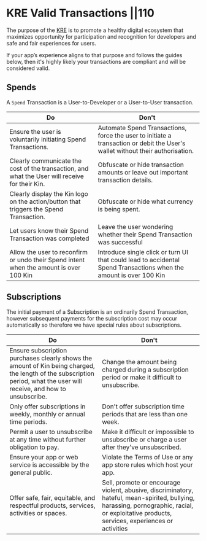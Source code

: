 # KRE Valid Transactions ||110

The purpose of the [KRE](/docs/the-kre-explained/) is to promote a healthy digital ecosystem that maximizes opportunity for participation and recognition for developers and safe and fair experiences for users.

If your app’s experience aligns to that purpose and follows the guides below, then it's highly likely your transactions are compliant and will be considered valid.

## Spends

A `Spend` Transaction is a User-to-Developer or a User-to-User transaction.

| Do                                                                                             | Don't                                                                                                                         |
| ---------------------------------------------------------------------------------------------- | ----------------------------------------------------------------------------------------------------------------------------- |
| Ensure the user is voluntarily initiating Spend Transactions.                                  | Automate Spend Transactions, force the user to initiate a transaction or debit the User's wallet without their authorisation. |
| Clearly communicate the cost of the transaction, and what the User will receive for their Kin. | Obfuscate or hide transaction amounts or leave out important transaction details.                                             |
| Clearly display the Kin logo on the action/button that triggers the Spend Transaction.         | Obfuscate or hide what currency is being spent.                                                                               |
| Let users know their Spend Transaction was completed                                           | Leave the user wondering whether their Spend Transaction was successful                                                       |
| Allow the user to reconfirm or undo their Spend intent when the amount is over 100 Kin         | Introduce single click or turn UI that could lead to accidental Spend Transactions when the amount is over 100 Kin            |

## Subscriptions

The initial payment of a Subscription is an ordinarily Spend Transaction, however subsequent payments for the subscription cost may occur automatically so therefore we have special rules about subscriptions.

| Do                                                                                                                                                                      | Don't                                                                                                                                                                                         |
| ----------------------------------------------------------------------------------------------------------------------------------------------------------------------- | --------------------------------------------------------------------------------------------------------------------------------------------------------------------------------------------- |
| Ensure subscription purchases clearly shows the amount of Kin being charged, the length of the subscription period, what the user will receive, and how to unsubscribe. | Change the amount being charged during a subscription period or make it difficult to unsubscribe.                                                                                             |
| Only offer subscriptions in weekly, monthly or annual time periods.                                                                                                     | Don't offer subscription time periods that are less than one week.                                                                                                                            |
| Permit a user to unsubscribe at any time without further obligation to pay.                                                                                             | Make it difficult or impossible to unsubscribe or charge a user after they've unsubscribed.                                                                                                   |
| Ensure your app or web service is accessible by the general public.                                                                                                     | Violate the Terms of Use or any app store rules which host your app.                                                                                                                          |
| Offer safe, fair, equitable, and respectful products, services, activities or spaces.                                                                                   | Sell, promote or encourage violent, abusive, discriminatory, hateful, mean-spirited, bullying, harassing, pornographic, racial, or exploitative products, services, experiences or activities |
